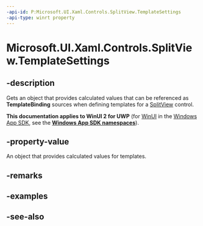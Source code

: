 ```yaml
---
-api-id: P:Microsoft.UI.Xaml.Controls.SplitView.TemplateSettings
-api-type: winrt property
---
```


<!-- Property syntax
public Windows.UI.Xaml.Controls.Primitives.SplitViewTemplateSettings TemplateSettings { get; }
-->

# Microsoft.UI.Xaml.Controls.SplitView.TemplateSettings

## -description
Gets an object that provides calculated values that can be referenced as **TemplateBinding** sources when defining templates for a [SplitView](splitview.md) control.

**This documentation applies to WinUI 2 for UWP** (for [WinUI](/windows/apps/winui/winui3/) in the [Windows App SDK](/windows/apps/windows-app-sdk/), see the **[Windows App SDK namespaces](/windows/windows-app-sdk/api/winrt/)**).

## -property-value
An object that provides calculated values for templates.

## -remarks

## -examples

## -see-also
